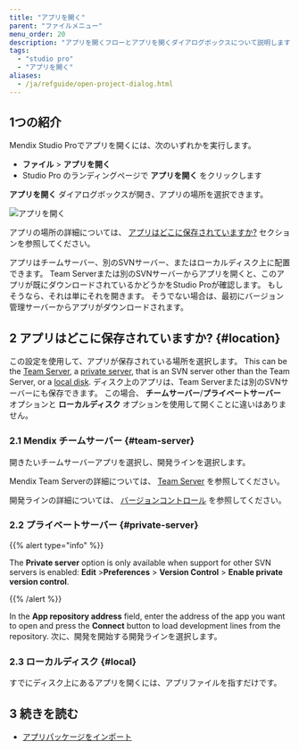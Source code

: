 ```yaml
---
title: "アプリを開く"
parent: "ファイルメニュー"
menu_order: 20
description: "アプリを開くフローとアプリを開くダイアログボックスについて説明します"
tags:
  - "studio pro"
  - "アプリを開く"
aliases:
  - /ja/refguide/open-project-dialog.html
---
```


## 1つの紹介

Mendix Studio Proでアプリを開くには、次のいずれかを実行します。

* **ファイル** > **アプリを開く**
* Studio Pro のランディングページで **アプリを開く** をクリックします

**アプリを開く** ダイアログボックスが開き、アプリの場所を選択できます。

![アプリを開く](attachments/file-menu/open-app.png)

アプリの場所の詳細については、 [アプリはどこに保存されていますか?](#location) セクションを参照してください。

アプリはチームサーバー、別のSVNサーバー、またはローカルディスク上に配置できます。 Team Serverまたは別のSVNサーバーからアプリを開くと、このアプリが既にダウンロードされているかどうかをStudio Proが確認します。 もしそうなら、それは単にそれを開きます。 そうでない場合は、最初にバージョン管理サーバーからアプリがダウンロードされます。

## 2 アプリはどこに保存されていますか? {#location}

この設定を使用して、アプリが保存されている場所を選択します。 This can be the [Team Server](#team-server), a [private server](#private-server), that is an SVN server other than the Team Server, or a [local disk](#local). ディスク上のアプリは、Team Serverまたは別のSVNサーバーにも保存できます。 この場合、 **チームサーバー**/**プライベートサーバー** オプションと **ローカルディスク** オプションを使用して開くことに違いはありません。

### 2.1 Mendix チームサーバー {#team-server}

開きたいチームサーバーアプリを選択し、開発ラインを選択します。

Mendix Team Serverの詳細については、 [Team Server](/developerportal/collaborate/team-server) を参照してください。

開発ラインの詳細については、 [バージョンコントロール](version-control) を参照してください。

### 2.2 プライベートサーバー {#private-server}

{{% alert type="info" %}}

The **Private server** option is only available when support for other SVN servers is enabled: **Edit** >**Preferences** > **Version Control** > **Enable private version control**.

{{% /alert %}}

In the **App repository address** field, enter the address of the app you want to open and press the **Connect** button to load development lines from the repository. 次に、開発を開始する開発ラインを選択します。

### 2.3 ローカルディスク {#local}

すでにディスク上にあるアプリを開くには、アプリファイルを指すだけです。

## 3 続きを読む

* [アプリパッケージをインポート](import-project-package-dialog)